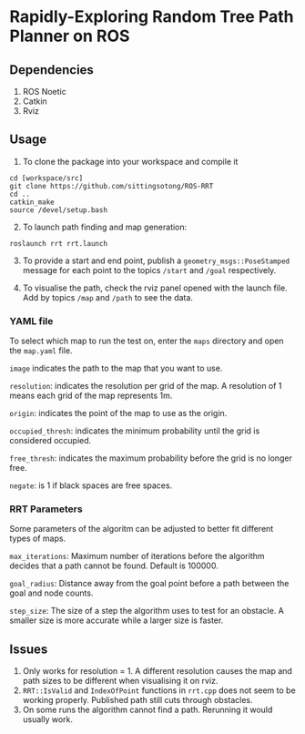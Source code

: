 # Rapidly-Exploring Random Tree Path Planner on ROS

## Dependencies 
1. ROS Noetic
2. Catkin
3. Rviz


## Usage 
1. To clone the package into your workspace and compile it

```
cd [workspace/src]
git clone https://github.com/sittingsotong/ROS-RRT
cd ..
catkin_make
source /devel/setup.bash
```

2. To launch path finding and map generation:
```
roslaunch rrt rrt.launch
```

3. To provide a start and end point, publish a ```geometry_msgs::PoseStamped``` message for each point to the topics ```/start``` and ```/goal``` respectively.

4. To visualise the path, check the rviz panel opened with the launch file. Add by topics ```/map``` and ```/path``` to see the data.



### YAML file
To select which map to run the test on, enter the ```maps``` directory and open the ```map.yaml``` file. 

```image``` indicates the path to the map that you want to use.

```resolution```: indicates the resolution per grid of the map. A resolution of 1 means each grid of the map represents 1m.

```origin```: indicates the point of the map to use as the origin.

```occupied_thresh```: indicates the minimum probability until the grid is considered occupied.

```free_thresh```: indicates the maximum probability before the grid is no longer free.

```negate```: is 1 if black spaces are free spaces.



### RRT Parameters 
Some parameters of the algoritm can be adjusted to better fit different types of maps. 

```max_iterations```: Maximum number of iterations before the algorithm decides that a path cannot be found. Default is 100000.

```goal_radius```: Distance away from the goal point before a path between the goal and node counts.

```step_size```: The size of a step the algorithm uses to test for an obstacle. A smaller size is more accurate while a larger size is faster.


## Issues 
1. Only works for resolution = 1. A different resolution causes the map and path sizes to be different when visualising it on rviz.
2. ```RRT::IsValid``` and ```IndexOfPoint``` functions in ```rrt.cpp``` does not seem to be working properly. Published path still cuts through obstacles. 
3. On some runs the algorithm cannot find a path. Rerunning it would usually work. 
